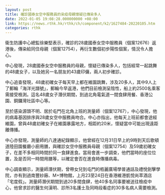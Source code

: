 ```yaml
---
layout: post
title: 確診國泰女空中服務員的染疫母親懷疑已傳染多人
date: 2022-01-05 19:08:28.000000000 +08:00
link: https://news.rthk.hk/rthk/ch/component/k2/1627484-20220105.htm
categories: rthk
---
```


衞生防護中心總監徐樂堅表示，確診的28歲國泰女空中服務員（個案12676）返港後，傳染給同住母親（個案12754），再衍生數個初步陽性個案，情況令人擔心。

中心發現，28歲國泰女空中服務員的母親，懷疑已傳染多人，包括經常一起跳舞的48歲女子，以及她另一名朋友的43歲印傭，兩人初步確診。

中心追查發現，48歲初確女子每天早上都在維園跳舞，涉及20多人，其中9人上了郵輪「海洋光譜號」，郵輪今早返港，他們目前檢測呈陰性，船上約2500名乘客需接受檢測。這名48歲女子潛伏期間，到過北角電氣道一間食肆用餐、香港公園、銅鑼灣社區中心等。

至於感染源頭不明、居於屯門在北角上班的測量師（個案12767），中心發現，他的病毒基因排序與28歲女空中服務員吻合。中心亦指出，他每天上班前都會途經維園，曾與48歲初確女子在維園暴露地方，相距約20米，懷疑當中可能出現遠距離傳播。

中心亦發現，測量師的八達通紀錄顯示，他曾經在12月31日早上約9時到天后歌頓道陸田園餐廳小廚用膳，與確診女空中服務員母親（個案12754）及59歲初確女子，在差不多相同時間於同一食肆進食。當局會進一步調查，他們當時的座位位置，及是否同一時間用膳等，以確定會否在進食時傳播病毒。

中心調查顯示，測量師潛伏期，曾帶女兒到屯門的栢麗廣場學普通話及禮悅劍擊學院，亦有到過南豐紗廠、M+博物館，上月23至24日在香港維港凱悅尚萃酒店「宅度假」。測量師潛伏期間到過20多間食肆，他40多名同事要被送往檢疫中心，他曾求診的醫生何漢明、診所3名護士及同時段看症的30多名病人需要檢測。
